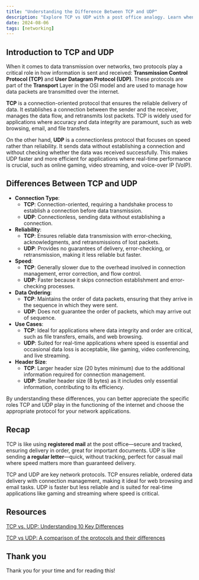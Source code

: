 ```yaml
---
title: "Understanding the Difference Between TCP and UDP"
description: "Explore TCP vs UDP with a post office analogy. Learn when to choose reliable, ordered TCP or faster, less reliable UDP for different network applications."
date: 2024-08-06
tags: [networking]
---
```


## Introduction to TCP and UDP

When it comes to data transmission over networks, two protocols play a critical role in how information is sent and received: **Transmission Control Protocol (TCP)** and **User Datagram Protocol (UDP)**. These protocols are part of the **Transport** Layer in the OSI model and are used to manage how data packets are transmitted over the internet.

**TCP** is a connection-oriented protocol that ensures the reliable delivery of data. It establishes a connection between the sender and the receiver, manages the data flow, and retransmits lost packets. TCP is widely used for applications where accuracy and data integrity are paramount, such as web browsing, email, and file transfers.

On the other hand, **UDP** is a connectionless protocol that focuses on speed rather than reliability. It sends data without establishing a connection and without checking whether the data was received successfully. This makes UDP faster and more efficient for applications where real-time performance is crucial, such as online gaming, video streaming, and voice-over IP (VoIP).

## Differences Between TCP and UDP

- **Connection Type**:
  - **TCP**: Connection-oriented, requiring a handshake process to establish a connection before data transmission.
  - **UDP**: Connectionless, sending data without establishing a connection.
- **Reliability**:
  - **TCP**: Ensures reliable data transmission with error-checking, acknowledgments, and retransmissions of lost packets.
  - **UDP**: Provides no guarantees of delivery, error-checking, or retransmission, making it less reliable but faster.
- **Speed**:
  - **TCP**: Generally slower due to the overhead involved in connection management, error correction, and flow control.
  - **UDP**: Faster because it skips connection establishment and error-checking processes.
- **Data Ordering**:
  - **TCP**: Maintains the order of data packets, ensuring that they arrive in the sequence in which they were sent.
  - **UDP**: Does not guarantee the order of packets, which may arrive out of sequence.
- **Use Cases**:
  - **TCP**: Ideal for applications where data integrity and order are critical, such as file transfers, emails, and web browsing.
  - **UDP**: Suited for real-time applications where speed is essential and occasional data loss is acceptable, like gaming, video conferencing, and live streaming.
- **Header Size**:
  - **TCP**: Larger header size (20 bytes minimum) due to the additional information required for connection management.
  - **UDP**: Smaller header size (8 bytes) as it includes only essential information, contributing to its efficiency.

By understanding these differences, you can better appreciate the specific roles TCP and UDP play in the functioning of the internet and choose the appropriate protocol for your network applications.

## Recap

TCP is like using **registered mail** at the post office—secure and tracked, ensuring delivery in order, great for important documents. UDP is like sending **a regular letter**—quick, without tracking, perfect for casual mail where speed matters more than guaranteed delivery.

TCP and UDP are key network protocols. TCP ensures reliable, ordered data delivery with connection management, making it ideal for web browsing and email tasks. UDP is faster but less reliable and is suited for real-time applications like gaming and streaming where speed is critical.

## Resources

[TCP vs. UDP: Understanding 10 Key Differences](https://www.spiceworks.com/tech/networking/articles/tcp-vs-udp/)

[TCP vs UDP: A comparison of the protocols and their differences](https://nordvpn.com/blog/tcp-or-udp-which-is-better/)

## Thank you

Thank you for your time and for reading this!

